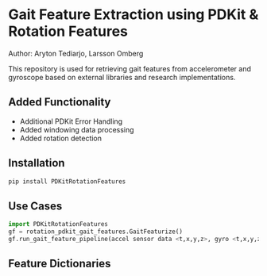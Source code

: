 # Gait Feature Extraction using PDKit & Rotation Features

Author: Aryton Tediarjo, Larsson Omberg

This repository is used for retrieving gait features from accelerometer and gyroscope based on external libraries and research implementations. 

## Added Functionality
- Additional PDKit Error Handling
- Added windowing data processing
- Added rotation detection

## Installation
```bash
pip install PDKitRotationFeatures
```

## Use Cases
```python
import PDKitRotationFeatures
gf = rotation_pdkit_gait_features.GaitFeaturize()
gf.run_gait_feature_pipeline(accel sensor data <t,x,y,z>, gyro <t,x,y,z>)
```

## Feature Dictionaries


##

